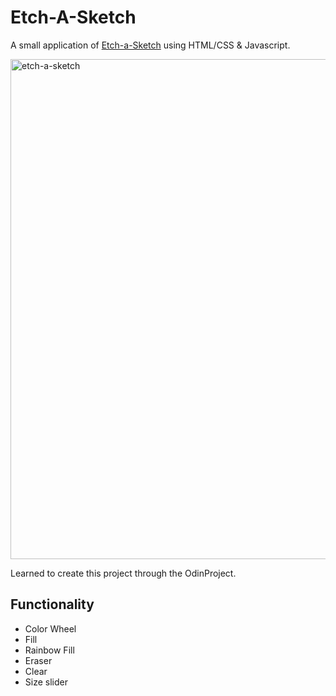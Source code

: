 # Etch-A-Sketch
A small application of [Etch-a-Sketch](https://thekvolts.github.io/etch-a-sketch/) using HTML/CSS & Javascript.   

<img width="800" alt="etch-a-sketch" src="https://github.com/TheKvolts/etch-a-sketch/assets/113168029/b08d165d-699c-448c-a83d-526caaa021d6">  

Learned to create this project through the OdinProject.

## Functionality
- Color Wheel
- Fill
- Rainbow Fill
- Eraser
- Clear
- Size slider

